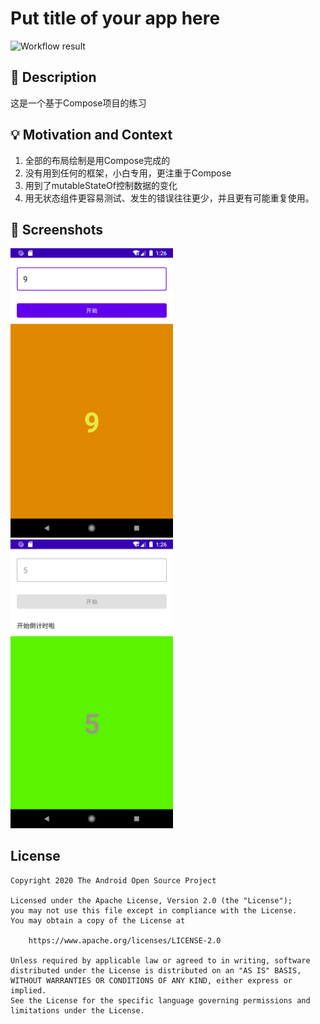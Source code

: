 # Put title of your app here

<!--- Replace <OWNER> with your Github Username and <REPOSITORY> with the name of your repository. -->
<!--- You can find both of these in the url bar when you open your repository in github. -->
![Workflow result](https://github.com/keien411/android-dev-challenge-compose-week2/workflows/Check/badge.svg)


## :scroll: Description
<!--- Describe your app in one or two sentences -->
这是一个基于Compose项目的练习


## :bulb: Motivation and Context
<!--- Optionally point readers to interesting parts of your submission. -->
<!--- What are you especially proud of? -->
1. 全部的布局绘制是用Compose完成的
2. 没有用到任何的框架，小白专用，更注重于Compose
3. 用到了mutableStateOf控制数据的变化
4. 用无状态组件更容易测试、发生的错误往往更少，并且更有可能重复使用。


## :camera_flash: Screenshots
<!-- You can add more screenshots here if you like -->
<img src="/results/screenshot_1.png" width="260">&emsp;<img src="/results/screenshot_2.png" width="260">

## License
```
Copyright 2020 The Android Open Source Project

Licensed under the Apache License, Version 2.0 (the "License");
you may not use this file except in compliance with the License.
You may obtain a copy of the License at

    https://www.apache.org/licenses/LICENSE-2.0

Unless required by applicable law or agreed to in writing, software
distributed under the License is distributed on an "AS IS" BASIS,
WITHOUT WARRANTIES OR CONDITIONS OF ANY KIND, either express or implied.
See the License for the specific language governing permissions and
limitations under the License.
```